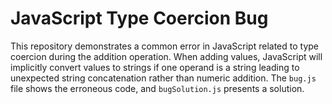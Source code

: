 # JavaScript Type Coercion Bug

This repository demonstrates a common error in JavaScript related to type coercion during the addition operation.  When adding values, JavaScript will implicitly convert values to strings if one operand is a string leading to unexpected string concatenation rather than numeric addition.  The `bug.js` file shows the erroneous code, and `bugSolution.js` presents a solution.
